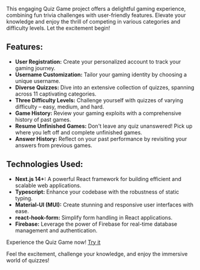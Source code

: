 This engaging Quiz Game project offers a delightful gaming experience, combining fun trivia challenges with user-friendly features. Elevate your knowledge and enjoy the thrill of competing in various categories and difficulty levels. Let the excitement begin!

## Features:

- **User Registration:** Create your personalized account to track your gaming journey.
- **Username Customization:** Tailor your gaming identity by choosing a unique username.
- **Diverse Quizzes:** Dive into an extensive collection of quizzes, spanning across 11 captivating categories.
- **Three Difficulty Levels:** Challenge yourself with quizzes of varying difficulty – easy, medium, and hard.
- **Game History:** Review your gaming exploits with a comprehensive history of past games.
- **Resume Unfinished Games:** Don't leave any quiz unanswered! Pick up where you left off and complete unfinished games.
- **Answer History:** Reflect on your past performance by revisiting your answers from previous games.

## Technologies Used:

- **Next.js 14+:** A powerful React framework for building efficient and scalable web applications.
- **Typescript:** Enhance your codebase with the robustness of static typing.
- **Material-UI (MUI):** Create stunning and responsive user interfaces with ease.
- **react-hook-form:** Simplify form handling in React applications.
- **Firebase:** Leverage the power of Firebase for real-time database management and authentication.

Experience the Quiz Game now! [Try it](https://quiz-game-pied-one.vercel.app/)

Feel the excitement, challenge your knowledge, and enjoy the immersive world of quizzes!
